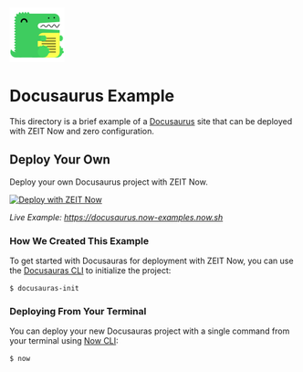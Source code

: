 ![Docusaurus Logo](../.github/images/docusaurus.svg)

# Docusaurus Example

This directory is a brief example of a [Docusaurus](https://docusaurus.io/) site that can be deployed with ZEIT Now and zero configuration.

## Deploy Your Own

Deploy your own Docusaurus project with ZEIT Now.

[![Deploy with ZEIT Now](https://zeit.co/button)](https://zeit.co/new/project?template=https://github.com/zeit/now-examples/tree/master/docusaurus)

_Live Example: https://docusaurus.now-examples.now.sh_

### How We Created This Example

To get started with Docusauras for deployment with ZEIT Now, you can use the [Docusauras CLI](https://docusaurus.io/docs/en/installation) to initialize the project:

```shell
$ docusauras-init
```

### Deploying From Your Terminal

You can deploy your new Docusauras project with a single command from your terminal using [Now CLI](https://zeit.co/download):

```shell
$ now
```
